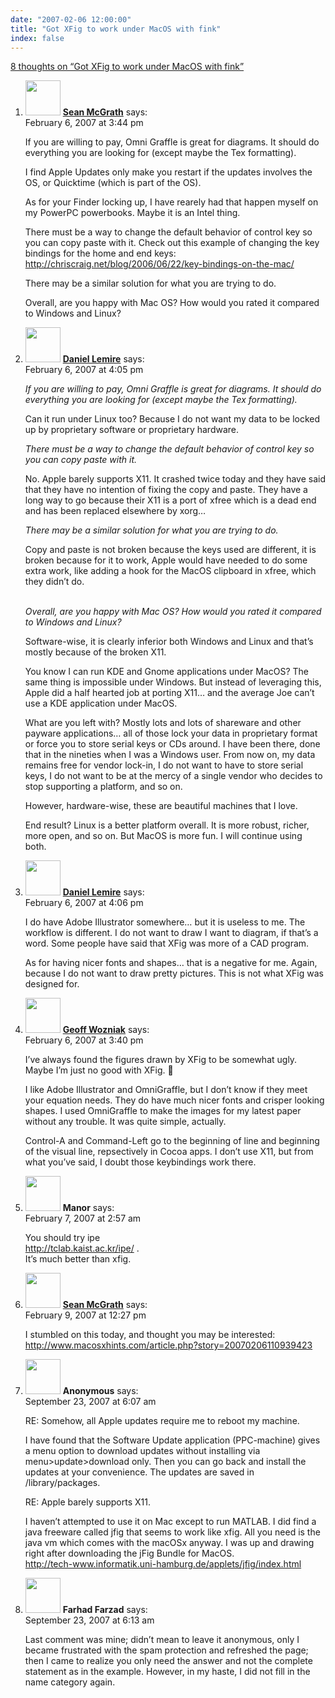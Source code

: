 ```yaml
---
date: "2007-02-06 12:00:00"
title: "Got XFig to work under MacOS with fink"
index: false
---
```


[8 thoughts on &ldquo;Got XFig to work under MacOS with fink&rdquo;](/lemire/blog/2007/02-06-got-xfig-to-work-under-macos-with-fink)

<ol class="comment-list">
<li id="comment-49167" class="comment even thread-even depth-1">
<div class="comment-author vcard">
<img alt src="https://secure.gravatar.com/avatar/a92c5b4df6ec1769a72b00dae3fd2192?s=56&#038;d=mm&#038;r=g" srcset="https://secure.gravatar.com/avatar/a92c5b4df6ec1769a72b00dae3fd2192?s=112&#038;d=mm&#038;r=g 2x" class="avatar avatar-56 photo" height="56" width="56" decoding="async" /> <b class="fn"><a href="http://www.seanmcgrath.me/" class="url" rel="ugc external nofollow">Sean McGrath</a></b> <span class="says">says:</span> </div>
<div class="comment-metadata"><time datetime="2007-02-06T15:44:21+00:00">February 6, 2007 at 3:44 pm</time></a> </div>
<div class="comment-content">
<p>If you are willing to pay, Omni Graffle is great for diagrams. It should do everything you are looking for (except maybe the Tex formatting).</p>
<p>I find Apple Updates only make you restart if the updates involves the OS, or Quicktime (which is part of the OS).</p>
<p>As for your Finder locking up, I have rearely had that happen myself on my PowerPC powerbooks. Maybe it is an Intel thing.</p>
<p>There must be a way to change the default behavior of control key so you can copy paste with it. Check out this example of changing the key bindings for the home and end keys: <a href="http://chriscraig.net/blog/2006/06/22/key-bindings-on-the-mac/" rel="nofollow ugc">http://chriscraig.net/blog/2006/06/22/key-bindings-on-the-mac/</a></p>
<p>There may be a similar solution for what you are trying to do.</p>
<p>Overall, are you happy with Mac OS? How would you rated it compared to Windows and Linux?</p>
</div>
</li>
<li id="comment-49169" class="comment odd alt thread-odd thread-alt depth-1">
<div class="comment-author vcard">
<img alt src="https://secure.gravatar.com/avatar/6518c23aacab4c42dd2c5b9b57b79fb5?s=56&#038;d=mm&#038;r=g" srcset="https://secure.gravatar.com/avatar/6518c23aacab4c42dd2c5b9b57b79fb5?s=112&#038;d=mm&#038;r=g 2x" class="avatar avatar-56 photo" height="56" width="56" decoding="async" /> <b class="fn"><a href="https://lemire.me/blog/" class="url" rel="ugc">Daniel Lemire</a></b> <span class="says">says:</span> </div>
<div class="comment-metadata"><time datetime="2007-02-06T16:05:36+00:00">February 6, 2007 at 4:05 pm</time></a> </div>
<div class="comment-content">
<p><i> If you are willing to pay, Omni Graffle is great for diagrams. It should do everything you are looking for (except maybe the Tex formatting).</i></p>
<p>Can it run under Linux too? Because I do not want my data to be locked up by proprietary software or proprietary hardware.</p>
<p><i> There must be a way to change the default behavior of control key so you can copy paste with it. </i></p>
<p>No. Apple barely supports X11. It crashed twice today and they have said that they have no intention of fixing the copy and paste. They have a long way to go because their X11 is a port of xfree which is a dead end and has been replaced elsewhere by xorg&#8230; </p>
<p><i> There may be a similar solution for what you are trying to do.</i></p>
<p>Copy and paste is not broken because the keys used are different, it is broken because for it to work, Apple would have needed to do some extra work, like adding a hook for the MacOS clipboard in xfree, which they didn&rsquo;t do.</p>
<p><i><br/>
Overall, are you happy with Mac OS? How would you rated it compared to Windows and Linux?</i></p>
<p>Software-wise, it is clearly inferior both Windows and Linux and that&rsquo;s mostly because of the broken X11. </p>
<p>You know I can run KDE and Gnome applications under MacOS? The same thing is impossible under Windows. But instead of leveraging this, Apple did a half hearted job at porting X11&#8230; and the average Joe can&rsquo;t use a KDE application under MacOS.</p>
<p>What are you left with? Mostly lots and lots of shareware and other payware applications&#8230; all of those lock your data in proprietary format or force you to store serial keys or CDs around. I have been there, done that in the nineties when I was a Windows user. From now on, my data remains free for vendor lock-in, I do not want to have to store serial keys, I do not want to be at the mercy of a single vendor who decides to stop supporting a platform, and so on.</p>
<p>However, hardware-wise, these are beautiful machines that I love.</p>
<p>End result? Linux is a better platform overall. It is more robust, richer, more open, and so on. But MacOS is more fun. I will continue using both.</p>
</div>
</li>
<li id="comment-49170" class="comment even thread-even depth-1">
<div class="comment-author vcard">
<img alt src="https://secure.gravatar.com/avatar/6518c23aacab4c42dd2c5b9b57b79fb5?s=56&#038;d=mm&#038;r=g" srcset="https://secure.gravatar.com/avatar/6518c23aacab4c42dd2c5b9b57b79fb5?s=112&#038;d=mm&#038;r=g 2x" class="avatar avatar-56 photo" height="56" width="56" loading="lazy" decoding="async" /> <b class="fn"><a href="https://lemire.me/blog/" class="url" rel="ugc">Daniel Lemire</a></b> <span class="says">says:</span> </div>
<div class="comment-metadata"><time datetime="2007-02-06T16:06:23+00:00">February 6, 2007 at 4:06 pm</time></a> </div>
<div class="comment-content">
<p>I do have Adobe Illustrator somewhere&#8230; but it is useless to me. The workflow is different. I do not want to draw I want to diagram, if that&rsquo;s a word. Some people have said that XFig was more of a CAD program.</p>
<p>As for having nicer fonts and shapes&#8230; that is a negative for me. Again, because I do not want to draw pretty pictures. This is not what XFig was designed for.</p>
</div>
</li>
<li id="comment-49166" class="comment odd alt thread-odd thread-alt depth-1">
<div class="comment-author vcard">
<img alt src="https://secure.gravatar.com/avatar/4d102649ca02e45a9b0ed6a00ff84804?s=56&#038;d=mm&#038;r=g" srcset="https://secure.gravatar.com/avatar/4d102649ca02e45a9b0ed6a00ff84804?s=112&#038;d=mm&#038;r=g 2x" class="avatar avatar-56 photo" height="56" width="56" loading="lazy" decoding="async" /> <b class="fn"><a href="http://wozniak.ca" class="url" rel="ugc external nofollow">Geoff Wozniak</a></b> <span class="says">says:</span> </div>
<div class="comment-metadata"><time datetime="2007-02-06T15:40:16+00:00">February 6, 2007 at 3:40 pm</time></a> </div>
<div class="comment-content">
<p>I&rsquo;ve always found the figures drawn by XFig to be somewhat ugly. Maybe I&rsquo;m just no good with XFig. 🙂</p>
<p>I like Adobe Illustrator and OmniGraffle, but I don&rsquo;t know if they meet your equation needs. They do have much nicer fonts and crisper looking shapes. I used OmniGraffle to make the images for my latest paper without any trouble. It was quite simple, actually.</p>
<p>Control-A and Command-Left go to the beginning of line and beginning of the visual line, repsectively in Cocoa apps. I don&rsquo;t use X11, but from what you&rsquo;ve said, I doubt those keybindings work there.</p>
</div>
</li>
<li id="comment-49171" class="comment even thread-even depth-1">
<div class="comment-author vcard">
<img alt src="https://secure.gravatar.com/avatar/?s=56&#038;d=mm&#038;r=g" srcset="https://secure.gravatar.com/avatar/?s=112&#038;d=mm&#038;r=g 2x" class="avatar avatar-56 photo avatar-default" height="56" width="56" loading="lazy" decoding="async" /> <b class="fn">Manor</b> <span class="says">says:</span> </div>
<div class="comment-metadata"><time datetime="2007-02-07T02:57:45+00:00">February 7, 2007 at 2:57 am</time></a> </div>
<div class="comment-content">
<p>You should try ipe<br/>
<a href="http://tclab.kaist.ac.kr/ipe/" rel="nofollow ugc">http://tclab.kaist.ac.kr/ipe/</a> .<br/>
It&rsquo;s much better than xfig.</p>
</div>
</li>
<li id="comment-49174" class="comment odd alt thread-odd thread-alt depth-1">
<div class="comment-author vcard">
<img alt src="https://secure.gravatar.com/avatar/a92c5b4df6ec1769a72b00dae3fd2192?s=56&#038;d=mm&#038;r=g" srcset="https://secure.gravatar.com/avatar/a92c5b4df6ec1769a72b00dae3fd2192?s=112&#038;d=mm&#038;r=g 2x" class="avatar avatar-56 photo" height="56" width="56" loading="lazy" decoding="async" /> <b class="fn"><a href="http://www.seanmcgrath.me/" class="url" rel="ugc external nofollow">Sean McGrath</a></b> <span class="says">says:</span> </div>
<div class="comment-metadata"><time datetime="2007-02-09T12:27:56+00:00">February 9, 2007 at 12:27 pm</time></a> </div>
<div class="comment-content">
<p>I stumbled on this today, and thought you may be interested: <a href="http://www.macosxhints.com/article.php?story=20070206110939423" rel="nofollow ugc">http://www.macosxhints.com/article.php?story=20070206110939423</a></p>
</div>
</li>
<li id="comment-49482" class="comment even thread-even depth-1">
<div class="comment-author vcard">
<img alt src="https://secure.gravatar.com/avatar/?s=56&#038;d=mm&#038;r=g" srcset="https://secure.gravatar.com/avatar/?s=112&#038;d=mm&#038;r=g 2x" class="avatar avatar-56 photo avatar-default" height="56" width="56" loading="lazy" decoding="async" /> <b class="fn">Anonymous</b> <span class="says">says:</span> </div>
<div class="comment-metadata"><time datetime="2007-09-23T06:07:32+00:00">September 23, 2007 at 6:07 am</time></a> </div>
<div class="comment-content">
<p>RE: Somehow, all Apple updates require me to reboot my machine. </p>
<p>I have found that the Software Update application (PPC-machine) gives a menu option to download updates without installing via menu&gt;update&gt;download only. Then you can go back and install the updates at your convenience. The updates are saved in /library/packages.</p>
<p>RE: Apple barely supports X11.</p>
<p>I haven&rsquo;t attempted to use it on Mac except to run MATLAB. I did find a java freeware called jfig that seems to work like xfig. All you need is the java vm which comes with the macOSx anyway. I was up and drawing right after downloading the jFig Bundle for MacOS.<br/>
<a href="http://tech-www.informatik.uni-hamburg.de/applets/jfig/index.html" rel="nofollow ugc">http://tech-www.informatik.uni-hamburg.de/applets/jfig/index.html</a></p>
</div>
</li>
<li id="comment-49483" class="comment odd alt thread-odd thread-alt depth-1">
<div class="comment-author vcard">
<img alt src="https://secure.gravatar.com/avatar/accf266ca6e6339b26f978cbad7c3e95?s=56&#038;d=mm&#038;r=g" srcset="https://secure.gravatar.com/avatar/accf266ca6e6339b26f978cbad7c3e95?s=112&#038;d=mm&#038;r=g 2x" class="avatar avatar-56 photo" height="56" width="56" loading="lazy" decoding="async" /> <b class="fn">Farhad Farzad</b> <span class="says">says:</span> </div>
<div class="comment-metadata"><time datetime="2007-09-23T06:13:52+00:00">September 23, 2007 at 6:13 am</time></a> </div>
<div class="comment-content">
<p>Last comment was mine; didn&rsquo;t mean to leave it anonymous, only I became frustrated with the spam protection and refreshed the page; then I came to realize you only need the answer and not the complete statement as in the example. However, in my haste, I did not fill in the name category again.</p>
</div>
</li>
</ol>
